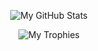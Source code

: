 <div id="header" align="center">

![My GitHub Stats](https://github-readme-stats.vercel.app/api?username=BillyGalbreath&show_icons=true&theme=onedark&include_all_commits=true&count_private=true&custom_title=My%20GitHub%20stats)

![My Trophies](https://github-profile-trophy.vercel.app/?username=BillyGalbreath&theme=onedark)

</div>
